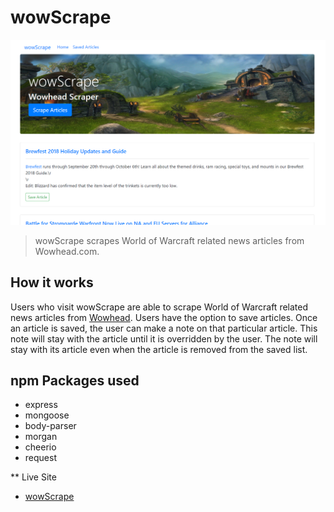 # wowScrape

![Alt text](/public/images/screenshot.PNG?raw=true "Screenshot of wowScrape")

> wowScrape scrapes World of Warcraft related news articles from  Wowhead.com. 

## How it works
Users who visit wowScrape are able to scrape World of Warcraft related news articles from [Wowhead](www.wowhead.com). Users have the option to save articles. Once an article is saved, the user can make a note on that particular article. This note will stay with the article until it is overridden by the user. The note will stay with its article even when the article is removed from the saved list. 

## npm Packages used 
* express
* mongoose
* body-parser 
* morgan
* cheerio
* request

** Live Site
* [wowScrape](https://wowscrape.herokuapp.com/)



